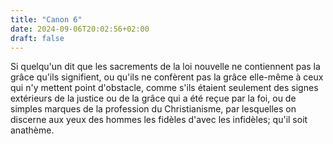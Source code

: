 ```yaml
---
title: "Canon 6"
date: 2024-09-06T20:02:56+02:00
draft: false
---
```



Si quelqu'un dit que les sacrements de la loi nouvelle ne contiennent pas la grâce qu'ils signifient, ou qu'ils ne confèrent pas la grâce elle-même à ceux qui n'y mettent point d'obstacle, comme s'ils étaient seulement des signes extérieurs de la justice ou de la grâce qui a été reçue par la foi, ou de simples marques de la profession du Christianisme, par lesquelles on discerne aux yeux des hommes les fidèles d'avec les infidèles; qu'il soit anathème.
